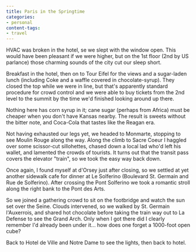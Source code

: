 ```yaml
---
title: Paris in the Springtime
categories:
- personal
content-tags:
- travel
---
```


HVAC was broken in the hotel, se we slept with the window open.  This would have been pleasant if we were higher, but on the 1st floor (2nd by US parlance) those charming sounds of the city cut our sleep short.

Breakfast in the hotel, then on to Tour Eifel for the views and a sugar-laden lunch (including Coke and a waffle covered in chocolate-syrup).  They closed the top while we were in line, but that's apparently standard procedure for crowd control and we were able to buy tickets from the 2nd level to the summit by the time we'd finished looking around up there.

Nothing here has corn syrup in it; cane sugar (perhaps from Africa) must be cheaper when you don't have Kansas nearby.  The result is sweets without the bitter note, and Coca-Cola that tastes like the Reagan era.

Not having exhausted our legs yet, we headed to Monmarte, stopping to see Moulin Rouge along the way.  Along the climb to Sacre Coeur I haggled over some scissor-cut sillohettes, chased down a local lad who'd left his wallet, and lamented the crowds of tourists.  It turns out that the transit pass covers the elevator "train", so we took the easy way back down.

Once again, I found myself at d'Orsey just after closing, so we settled at yet another sidewalk cafe for dinner at Le Solferino (Boulevard St. Germain and Rue de Solferino).  After crossing the Pont Solferino we took a romantic stroll along the right bank to the Pont des Arts.

So we joined a gathering crowd to sit on the footbridge and watch the sun set over the Seine.  Clouds intervened, so we walked by St. Germain l'Auxerrois, and shared hot chocolate before taking the train way out to La Defense to see the Grand Arch.  Only when I got there did I clearly remember I'd already been under it... how does one forget a 1000-foot open cube?

Back to Hotel de Ville and Notre Dame to see the lights, then back to hotel.
